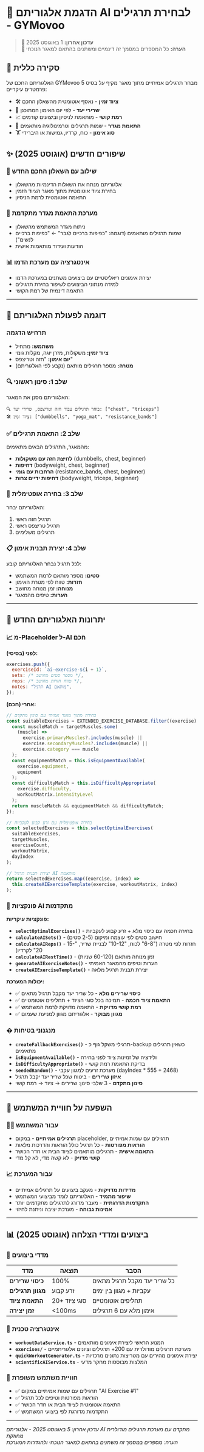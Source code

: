 # 🤖 הדגמת אלגוריתם AI לבחירת תרגילים - GYMovoo

> **📅 עדכון אחרון:** 1 באוגוסט 2025  
> **🔢 הערה:** כל המספרים במסמך זה דינמיים ומשתנים בהתאם למאגר הנוכחי

## 🎯 סקירה כללית

האלגוריתם החכם של GYMovoo מבחר תרגילים אמיתיים מתוך מאגר מקיף על בסיס 5 פרמטרים עיקריים:

- 🛠️ **ציוד זמין** - נאסף אוטומטית מהשאלון החכם
- 🎯 **שרירי יעד** - לפי יום האימון המתוכנן
- 📈 **רמת קושי** - מותאמת לניסיון וביצועים קודמים
- 👥 **התאמת מגדר** - שמות תרגילים וטרמינולוגיה מותאמים
- 🏋️ **סוג אימון** - כוח, קרדיו, גמישות או היברידי

## ✨ שיפורים חדשים (אוגוסט 2025)

### 🧠 שילוב עם השאלון החכם החדש

- אלגוריתם מנתח את השאלות הדינמיות מהשאלון
- בחירת ציוד אוטומטית מתוך מאגר הציוד הזמין
- התאמה אוטומטית לרמת הניסיון

### 👥 מערכת התאמת מגדר מתקדמת

- ניתוח מגדר המשתמש מהשאלון
- שמות תרגילים מותאמים (דוגמה: "כפיפות ברכיים לגבר" ← "כפיפות ברכיים לנשים")
- הודעות ועידוד מותאמות אישית

### 📊 אינטגרציה עם מערכת הדמו

- יצירת אימונים ריאליסטיים עם ביצועים משתנים במערכת הדמו
- למידה מנתוני הביצועים לשיפור בחירת תרגילים
- התאמה דינמית של רמת הקושי

---

## 🔄 דוגמה לפעולת האלגוריתם

### תרחיש הדגמה

- **משתמש:** מתחיל
- **ציוד זמין:** משקולות, מזרן יוגה, מקלות גומי
- **יום אימון:** "חזה וטריצפס"
- **מטרה:** מספר תרגילים מותאם (נקבע לפי האלגוריתם)

### 🔍 שלב 1: סינון ראשוני

האלגוריתם מסנן את המאגר:

```
🔍 בוחר תרגילים עבור חזה וטריצפס, שרירי יעד: ["chest", "triceps"]
🛠️ ציוד זמין: ["dumbbells", "yoga_mat", "resistance_bands"]
```

### ✅ שלב 2: התאמת תרגילים

מהמאגר, התרגילים הבאים מתאימים:

- **לחיצת חזה עם משקולות** (dumbbells, chest, beginner)
- **דחיפות** (bodyweight, chest, beginner)
- **הרחבות עם גומי** (resistance_bands, chest, beginner)
- **דחיפות ידיים צרות** (bodyweight, triceps, beginner)

### 🎯 שלב 3: בחירה אופטימלית

האלגוריתם יבחר:

1. תרגיל חזה ראשי
2. תרגיל טריצפס ראשי
3. תרגילים משלימים

### 📋 שלב 4: יצירת תבנית אימון

לכל תרגיל נבחר האלגוריתם קובע:

- **סטים:** מספר מותאם לרמת המשתמש
- **חזרות:** טווח לפי מטרת האימון
- **מנוחה:** זמן מנוחה מחושב
- **הערות:** טיפים מהמאגר

---

## 🚀 יתרונות האלגוריתם החדש

### 📈 מ-Placeholder ל-AI חכם

**לפני (בסיסי):**

```javascript
exercises.push({
  exerciseId: `ai-exercise-${i + 1}`,
  sets: /* מספר סטים מחושב */,
  reps: /* טווח חזרות מחושב */,
  notes: "תרגיל AI מותאם",
});
```

**אחרי (חכם):**

```javascript
// בחירה מתוך מאגר אמיתי עם סינון מתקדם
const suitableExercises = EXTENDED_EXERCISE_DATABASE.filter((exercise) => {
  const muscleMatch = targetMuscles.some(
    (muscle) =>
      exercise.primaryMuscles?.includes(muscle) ||
      exercise.secondaryMuscles?.includes(muscle) ||
      exercise.category === muscle
  );
  const equipmentMatch = this.isEquipmentAvailable(
    exercise.equipment,
    equipment
  );
  const difficultyMatch = this.isDifficultyAppropriate(
    exercise.difficulty,
    workoutMatrix.intensityLevel
  );
  return muscleMatch && equipmentMatch && difficultyMatch;
});

// בחירה אופטימלית עם זרע קבוע לעקביות
const selectedExercises = this.selectOptimalExercises(
  suitableExercises,
  targetMuscles,
  exerciseCount,
  workoutMatrix,
  dayIndex
);

// יצירת תבנית תרגיל AI מותאמת
return selectedExercises.map((exercise, index) =>
  this.createAIExerciseTemplate(exercise, workoutMatrix, index)
);
```

### 🎯 פונקציות AI מתקדמות

**פונקציות עיקריות:**

- **`selectOptimalExercises()`** - בחירה חכמה עם כיסוי מלא + זרע קבוע לעקביות
- **`calculateAISets()`** - חישוב סטים לפי עוצמה ומיקום (2-5 סטים)
- **`calculateAIReps()`** - חזרות לפי מטרה ("6-8" לכוח, "10-12" לבניית שריר, "15-20" לקרדיו)
- **`calculateAIRestTime()`** - זמן מנוחה מותאם (60-120 שניות)
- **`generateAIExerciseNotes()`** - הערות וטיפים מהמאגר האמיתי
- **`createAIExerciseTemplate()`** - יצירת תבנית תרגיל מלאה

**יכולות המערכת:**

- ✅ **כיסוי שרירים מלא** - כל שריר יעד מקבל תרגיל מתאים
- ✅ **התאמת ציוד חכמה** - תמיכה בכל סוגי הציוד + תחליפים אוטומטיים
- ✅ **רמת קושי מדויקת** - התאמה מדויקת לרמת המשתמש
- ✅ **מגוון מבוקר** - אלגוריתם מגוון למניעת שעמום

### �️ מנגנוני בטיחות

- **`createFallbackExercises()`** - תרגילי משקל גוף כ-backup כשאין תרגילים מתאימים
- **`isEquipmentAvailable()`** - ולידציה של זמינות ציוד לפני בחירה
- **`isDifficultyAppropriate()`** - בדיקת התאמת רמת קושי
- **`seededRandom()`** - מערכת זרעים למגוון עקבי (dayIndex \* 555 + 2468)
- **איזון שרירים** - ביטוח שכל שריר יעד יקבל תרגיל
- **סינון מתקדם** - 3 שלבי סינון: שרירים → ציוד → רמת קושי

---

## 👤 השפעה על חוויית המשתמש

### 🏋️‍♂️ עבור המשתמש

- **תרגילים אמיתיים** - במקום placeholder, תרגילים עם שמות אמיתיים
- **הוראות מפורטות** - כל תרגיל כולל הוראות והדרכות מלאות
- **התאמה אישית** - תרגילים מותאמים לציוד הבית או חדר הכושר
- **קושי מדויק** - לא קשה מדי, לא קל מדי

### 📈 עבור המערכת

- **מדידות מדויקות** - מעקב ביצועים על תרגילים אמיתיים
- **שיפור מתמיד** - האלגוריתם לומד מביצועי המשתמש
- **התקדמות הדרגתית** - מעבר מדורג לתרגילים מתקדמים יותר
- **אמינות גבוהה** - מערכת יציבה וניתנת לחיזוי

---

## 📊 ביצועים ומדדי הצלחה (אוגוסט 2025)

### 🎯 מדדי ביצועים

| מדד               | תוצאה         | הסבר                         |
| ----------------- | ------------- | ---------------------------- |
| **כיסוי שרירים**  | 100%          | כל שריר יעד מקבל תרגיל מתאים |
| **מגוון תרגילים** | זרע קבוע      | עקביות + מגוון בין ימים      |
| **התאמת ציוד**    | 20+ סוגי ציוד | תחליפים אוטומטיים            |
| **זמן יצירה**     | <100ms        | אימון מלא עם 6 תרגילים       |

### 🔧 אינטגרציה טכנית

- **`workoutDataService.ts`** - המנוע הראשי ליצירת אימונים מותאמים
- **`exercises/`** - מערכת תרגילים מודולרית עם 200+ תרגילים וציונים אלגוריתמיים
- **`quickWorkoutGenerator.ts`** - יצירת אימונים מהירים עם מטריצות נתונים מרכזיות
- **`scientificAIService.ts`** - המלצות מבוססות מחקר מדעי

### 🎨 חוויית משתמש משופרת

- ✅ תרגילים עם שמות אמיתיים במקום "AI Exercise #1"
- ✅ הוראות מפורטות וטיפים לכל תרגיל
- ✅ התאמה אוטומטית לציוד הבית או חדר הכושר
- ✅ התקדמות מדורגת לפי ביצועי המשתמש

---

_עדכון אחרון: 5 באוגוסט 2025 - אלגוריתם AI מתקדם עם מערכת תרגילים מודולרית מחוזקת_  
_הערה: מספרים במסמך זה משתנים בהתאם למאגר הנוכחי ולהגדרות המערכת_

```

```
